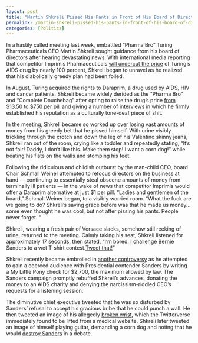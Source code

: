 ```yaml
---
layout: post
title: "Martin Shkreli Pissed His Pants in Front of His Board of Directors, Literally"
permalink: /martin-shkreli-pissed-his-pants-in-front-of-his-board-of-directors-literally/
categories: [Politics]
---
```

In a hastily called meeting last week, embattled “Pharma Bro” Turing Pharmaceuticals CEO Martin Shkreli sought guidance from his board of directors after hearing devastating news. With international media reporting that competitor Imprimis Pharmaceuticals <a style="font-style: inherit; font-weight: inherit;" href="http://fortune.com/tag/turing-pharmaceuticals/">will undercut the price</a> of Turing’s AIDS drug by nearly 100 percent, Shkreli began to unravel as he realized that his diabolically greedy plan had been foiled.

In August, Turing acquired the rights to Daraprim, a drug used by AIDS, HIV and cancer patients. Shkreli became widely derided as the “Pharma Bro” and “Complete Douchebag” after opting to raise the drug’s price <a style="font-style: inherit; font-weight: inherit;" href="http://www.bbc.com/news/world-us-canada-34323006">from $13.50 to $750 per pill</a> and giving a number of interviews in which he firmly established his reputation as a culturally tone-deaf piece of shit.

In the meeting, Shkreli became so worked up over losing vast amounts of money from his greedy bet that he pissed himself. With urine visibly trickling through the crotch and down the leg of his Valentino skinny jeans, Shkreli ran out of the room, crying like a toddler and repeatedly stating, “It’s not fair! Daddy, I don’t like this. Make them stop! I want a corn dog!” while beating his fists on the walls and stomping his feet.

Following the ridiculous and childish outburst by the man-child CEO, board Chair Schmall Weiner attempted to refocus directors on the business at hand — continuing to essentially steal obscene amounts of money from terminally ill patients — in the wake of news that competitor Imprimis would offer a Daraprim alternative at just $1 per pill. “Ladies and gentlemen of the board,” Schmall Weiner began, to a visibly worried room. “What the fuck are we going to do? Shkreli’s saving grace before was that he made us money… some even thought he was cool, but not after pissing his pants. People never forget. “

Shkreli, wearing a fresh pair of Versace slacks, somehow still reeking of urine, returned to the meeting. Calmly taking his seat, Shkreli listened for approximately 17 seconds, then stated, “I’m bored. I challenge Bernie Sanders to a wet T-shirt contest.<a style="font-style: inherit; font-weight: inherit;" href="https://twitter.com/martinshkreli">Tweet that!</a>”

Shkreli recently became embroiled in <a style="font-style: inherit; font-weight: inherit;" href="http://www.advocate.com/politics/2015/10/16/bernie-sanders-gives-martin-shkrelis-donation-hiv-clinic">another controversy</a> as he attempted to gain a coerced audience with Presidential contender Sanders by writing a My Little Pony check for $2,700, the maximum allowed by law. The Sanders campaign promptly rebuffed Shkreli’s advances, donating the money to an AIDS charity and denying the narcissism-riddled CEO’s requests for a listening session.

The diminutive chief executive tweeted that he was so disturbed by Sanders’ refusal to accept his gracious bribe that he could punch a wall. He then tweeted an image of his allegedly <a style="font-style: inherit; font-weight: inherit;" href="http://www.addictinginfo.org/2015/10/19/pharma-bro-martin-shkreli-tweets-fake-wrist-injury-gets-owned-by-internet-screenshots/">broken wrist</a>, which the Twitterverse immediately found to be lifted from a medical website. Shkreli later tweeted an image of himself playing guitar, demanding a corn dog and noting that he would <a style="font-style: inherit; font-weight: inherit;" href="http://www.salon.com/2015/10/23/pharmaceutical_ceo_martin_shkrelis_very_public_temper_tantrum_continues_i_would_destroy_bernie_sanders_in_a_debate/">destroy Sanders</a> in a debate.
